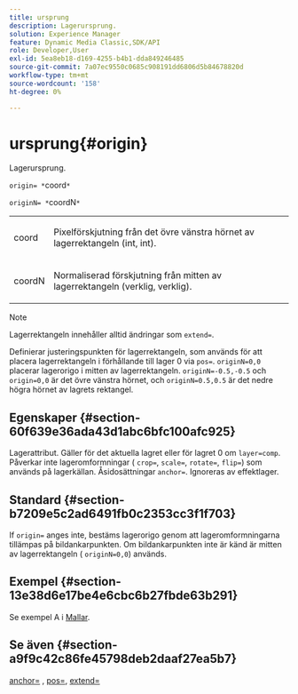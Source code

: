 ```yaml
---
title: ursprung
description: Lagerursprung.
solution: Experience Manager
feature: Dynamic Media Classic,SDK/API
role: Developer,User
exl-id: 5ea8eb18-d169-4255-b4b1-dda849246485
source-git-commit: 7a07ec9550c0685c908191dd6806d5b84678820d
workflow-type: tm+mt
source-wordcount: '158'
ht-degree: 0%

---
```


# ursprung{#origin}

Lagerursprung.

`origin= *`coord`*`

`originN= *`coordN`*`

<table id="simpletable_A270FD92B1E841FE81F5AB300351FE01"> 
 <tr class="strow"> 
  <td class="stentry"> <p><span class="varname"> coord</span> </p></td> 
  <td class="stentry"> <p>Pixelförskjutning från det övre vänstra hörnet av lagerrektangeln (int, int). </p></td> 
 </tr> 
 <tr class="strow"> 
  <td class="stentry"> <p><span class="varname"> coordN</span> </p></td> 
  <td class="stentry"> <p>Normaliserad förskjutning från mitten av lagerrektangeln (verklig, verklig). </p></td> 
 </tr> 
</table>

>[!NOTE]
>
>Lagerrektangeln innehåller alltid ändringar som `extend=`.

Definierar justeringspunkten för lagerrektangeln, som används för att placera lagerrektangeln i förhållande till lager 0 via `pos=`. `originN=0,0` placerar lagerorigo i mitten av lagerrektangeln. `originN=-0.5,-0.5` och `origin=0,0` är det övre vänstra hörnet, och `originN=0.5,0.5` är det nedre högra hörnet av lagrets rektangel.

## Egenskaper {#section-60f639e36ada43d1abc6bfc100afc925}

Lagerattribut. Gäller för det aktuella lagret eller för lagret 0 om `layer=comp`. Påverkar inte lageromformningar ( `crop=`, `scale=`, `rotate=`, `flip=`) som används på lagerkällan. Åsidosättningar `anchor=`. Ignoreras av effektlager.

## Standard {#section-b7209e5c2ad6491fb0c2353cc3f1f703}

If `origin=` anges inte, bestäms lagerorigo genom att lageromformningarna tillämpas på bildankarpunkten. Om bildankarpunkten inte är känd är mitten av lagerrektangeln ( `originN=0,0`) används.

## Exempel {#section-13e38d6e17be4e6cbc6b27fbde63b291}

Se exempel A i [Mallar](../../../../../is-api/http-ref/image-serving-api-ref/c-http-protocol-reference/c-templates/c-templates.md#concept-3cd2d2adae0e41b2979b9640244d4d3e).

## Se även {#section-a9f9c42c86fe45798deb2daaf27ea5b7}

[anchor=](../../../../../is-api/http-ref/image-serving-api-ref/c-http-protocol-reference/c-command-reference/r-anchor.md#reference-6661e548ab284b82828d8d94c8ddeb7c) , [pos=](../../../../../is-api/http-ref/image-serving-api-ref/c-http-protocol-reference/c-command-reference/r-pos.md#reference-65de948f4b404f1182b22119ca332143), [extend=](../../../../../is-api/http-ref/image-serving-api-ref/c-http-protocol-reference/c-command-reference/r-extend.md#reference-7e9156beb285459d830e2d56782a74ac)

